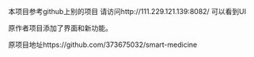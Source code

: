 本项目参考github上别的项目 请访问http://111.229.121.139:8082/ 可以看到UI

原作者项目添加了界面和新功能。

原项目地址https://github.com/373675032/smart-medicine
